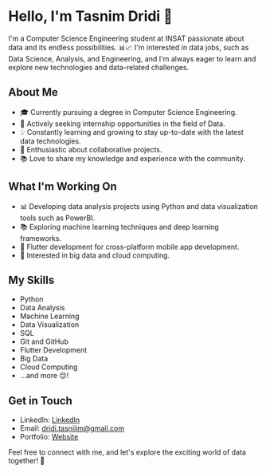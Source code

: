 # Hello, I'm Tasnim Dridi 👋

I'm a Computer Science Engineering student at INSAT passionate about data and its endless possibilities. 📊📈 I'm interested in data jobs, such as Data Science, Analysis, and Engineering, and I'm always eager to learn and explore new technologies and data-related challenges.

## About Me

- 🎓 Currently pursuing a degree in Computer Science Engineering.
- 💼 Actively seeking internship opportunities in the field of Data.
- 💡 Constantly learning and growing to stay up-to-date with the latest data technologies.
- 🌱 Enthusiastic about collaborative projects.
- 📚 Love to share my knowledge and experience with the community.

## What I'm Working On

- 📊 Developing data analysis projects using Python and data visualization tools such as PowerBI.
- 📚 Exploring machine learning techniques and deep learning frameworks.
- 🚀 Flutter development for cross-platform mobile app development.
- 💾 Interested in big data and cloud computing.

## My Skills

- Python
- Data Analysis
- Machine Learning
- Data Visualization
- SQL
- Git and GitHub
- Flutter Development
- Big Data
- Cloud Computing
- ...and more 😊!

## Get in Touch

- LinkedIn: [LinkedIn](https://www.linkedin.com/in/tasnim-dridi/)
- Email: dridi.tasniiim@gmail.com
- Portfolio: [Website](https://portfolio-tasnim-dridi.vercel.app/)

Feel free to connect with me, and let's explore the exciting world of data together! 🚀
